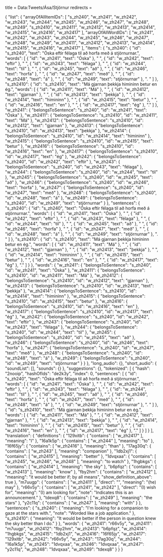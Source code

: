 title = Data:Tweets/Ása/Stjörnur
redirects =
>>>>

{
    "list": {
        "arrayOfAllItemIDs": [
            "s_zh240",
            "w_zh241",
            "w_zh242",
            "w_zh243",
            "w_zh244",
            "w_zh245",
            "w_zh246",
            "w_zh247",
            "w_zh248",
            "w_zh249",
            "s_zh2410",
            "w_zh2411",
            "w_zh2412",
            "w_zh2413",
            "w_zh2414",
            "w_zh2415",
            "w_zh2416",
            "w_zh2417"
        ],
        "arrayOfAllWordIDs": [
            "w_zh241",
            "w_zh242",
            "w_zh243",
            "w_zh244",
            "w_zh245",
            "w_zh246",
            "w_zh247",
            "w_zh248",
            "w_zh249",
            "w_zh2411",
            "w_zh2412",
            "w_zh2413",
            "w_zh2414",
            "w_zh2415",
            "w_zh2416",
            "w_zh2417"
        ],
        "items": {
            "s_zh240": {
                "id": "s_zh240",
                "text": "Óska eftir félaga til að horfa með á stjörnurnar.",
                "words": [
                    {
                        "id": "w_zh241",
                        "text": "Óska"
                    },
                    " ",
                    {
                        "id": "w_zh242",
                        "text": "eftir"
                    },
                    " ",
                    {
                        "id": "w_zh243",
                        "text": "félaga"
                    },
                    " ",
                    {
                        "id": "w_zh244",
                        "text": "til"
                    },
                    " ",
                    {
                        "id": "w_zh245",
                        "text": "að"
                    },
                    " ",
                    {
                        "id": "w_zh246",
                        "text": "horfa"
                    },
                    " ",
                    {
                        "id": "w_zh247",
                        "text": "með"
                    },
                    " ",
                    {
                        "id": "w_zh248",
                        "text": "á"
                    },
                    " ",
                    {
                        "id": "w_zh249",
                        "text": "stjörnurnar"
                    },
                    ". "
                ]
            },
            "s_zh2410": {
                "id": "s_zh2410",
                "text": "Má gjarnan þekkja himininn betur en ég.",
                "words": [
                    {
                        "id": "w_zh2411",
                        "text": "Má"
                    },
                    " ",
                    {
                        "id": "w_zh2412",
                        "text": "gjarnan"
                    },
                    " ",
                    {
                        "id": "w_zh2413",
                        "text": "þekkja"
                    },
                    " ",
                    {
                        "id": "w_zh2414",
                        "text": "himininn"
                    },
                    " ",
                    {
                        "id": "w_zh2415",
                        "text": "betur"
                    },
                    " ",
                    {
                        "id": "w_zh2416",
                        "text": "en"
                    },
                    " ",
                    {
                        "id": "w_zh2417",
                        "text": "ég"
                    },
                    "."
                ]
            },
            "w_zh241": {
                "belongsToSentence": "s_zh240",
                "id": "w_zh241",
                "text": "Óska"
            },
            "w_zh2411": {
                "belongsToSentence": "s_zh2410",
                "id": "w_zh2411",
                "text": "Má"
            },
            "w_zh2412": {
                "belongsToSentence": "s_zh2410",
                "id": "w_zh2412",
                "text": "gjarnan"
            },
            "w_zh2413": {
                "belongsToSentence": "s_zh2410",
                "id": "w_zh2413",
                "text": "þekkja"
            },
            "w_zh2414": {
                "belongsToSentence": "s_zh2410",
                "id": "w_zh2414",
                "text": "himininn"
            },
            "w_zh2415": {
                "belongsToSentence": "s_zh2410",
                "id": "w_zh2415",
                "text": "betur"
            },
            "w_zh2416": {
                "belongsToSentence": "s_zh2410",
                "id": "w_zh2416",
                "text": "en"
            },
            "w_zh2417": {
                "belongsToSentence": "s_zh2410",
                "id": "w_zh2417",
                "text": "ég"
            },
            "w_zh242": {
                "belongsToSentence": "s_zh240",
                "id": "w_zh242",
                "text": "eftir"
            },
            "w_zh243": {
                "belongsToSentence": "s_zh240",
                "id": "w_zh243",
                "text": "félaga"
            },
            "w_zh244": {
                "belongsToSentence": "s_zh240",
                "id": "w_zh244",
                "text": "til"
            },
            "w_zh245": {
                "belongsToSentence": "s_zh240",
                "id": "w_zh245",
                "text": "að"
            },
            "w_zh246": {
                "belongsToSentence": "s_zh240",
                "id": "w_zh246",
                "text": "horfa"
            },
            "w_zh247": {
                "belongsToSentence": "s_zh240",
                "id": "w_zh247",
                "text": "með"
            },
            "w_zh248": {
                "belongsToSentence": "s_zh240",
                "id": "w_zh248",
                "text": "á"
            },
            "w_zh249": {
                "belongsToSentence": "s_zh240",
                "id": "w_zh249",
                "text": "stjörnurnar"
            }
        },
        "sentences": {
            "s_zh240": {
                "id": "s_zh240",
                "text": "Óska eftir félaga til að horfa með á stjörnurnar.",
                "words": [
                    {
                        "id": "w_zh241",
                        "text": "Óska"
                    },
                    " ",
                    {
                        "id": "w_zh242",
                        "text": "eftir"
                    },
                    " ",
                    {
                        "id": "w_zh243",
                        "text": "félaga"
                    },
                    " ",
                    {
                        "id": "w_zh244",
                        "text": "til"
                    },
                    " ",
                    {
                        "id": "w_zh245",
                        "text": "að"
                    },
                    " ",
                    {
                        "id": "w_zh246",
                        "text": "horfa"
                    },
                    " ",
                    {
                        "id": "w_zh247",
                        "text": "með"
                    },
                    " ",
                    {
                        "id": "w_zh248",
                        "text": "á"
                    },
                    " ",
                    {
                        "id": "w_zh249",
                        "text": "stjörnurnar"
                    },
                    ". "
                ]
            },
            "s_zh2410": {
                "id": "s_zh2410",
                "text": "Má gjarnan þekkja himininn betur en ég.",
                "words": [
                    {
                        "id": "w_zh2411",
                        "text": "Má"
                    },
                    " ",
                    {
                        "id": "w_zh2412",
                        "text": "gjarnan"
                    },
                    " ",
                    {
                        "id": "w_zh2413",
                        "text": "þekkja"
                    },
                    " ",
                    {
                        "id": "w_zh2414",
                        "text": "himininn"
                    },
                    " ",
                    {
                        "id": "w_zh2415",
                        "text": "betur"
                    },
                    " ",
                    {
                        "id": "w_zh2416",
                        "text": "en"
                    },
                    " ",
                    {
                        "id": "w_zh2417",
                        "text": "ég"
                    },
                    "."
                ]
            }
        },
        "words": {
            "w_zh241": {
                "belongsToSentence": "s_zh240",
                "id": "w_zh241",
                "text": "Óska"
            },
            "w_zh2411": {
                "belongsToSentence": "s_zh2410",
                "id": "w_zh2411",
                "text": "Má"
            },
            "w_zh2412": {
                "belongsToSentence": "s_zh2410",
                "id": "w_zh2412",
                "text": "gjarnan"
            },
            "w_zh2413": {
                "belongsToSentence": "s_zh2410",
                "id": "w_zh2413",
                "text": "þekkja"
            },
            "w_zh2414": {
                "belongsToSentence": "s_zh2410",
                "id": "w_zh2414",
                "text": "himininn"
            },
            "w_zh2415": {
                "belongsToSentence": "s_zh2410",
                "id": "w_zh2415",
                "text": "betur"
            },
            "w_zh2416": {
                "belongsToSentence": "s_zh2410",
                "id": "w_zh2416",
                "text": "en"
            },
            "w_zh2417": {
                "belongsToSentence": "s_zh2410",
                "id": "w_zh2417",
                "text": "ég"
            },
            "w_zh242": {
                "belongsToSentence": "s_zh240",
                "id": "w_zh242",
                "text": "eftir"
            },
            "w_zh243": {
                "belongsToSentence": "s_zh240",
                "id": "w_zh243",
                "text": "félaga"
            },
            "w_zh244": {
                "belongsToSentence": "s_zh240",
                "id": "w_zh244",
                "text": "til"
            },
            "w_zh245": {
                "belongsToSentence": "s_zh240",
                "id": "w_zh245",
                "text": "að"
            },
            "w_zh246": {
                "belongsToSentence": "s_zh240",
                "id": "w_zh246",
                "text": "horfa"
            },
            "w_zh247": {
                "belongsToSentence": "s_zh240",
                "id": "w_zh247",
                "text": "með"
            },
            "w_zh248": {
                "belongsToSentence": "s_zh240",
                "id": "w_zh248",
                "text": "á"
            },
            "w_zh249": {
                "belongsToSentence": "s_zh240",
                "id": "w_zh249",
                "text": "stjörnurnar"
            }
        }
    },
    "long_audio": {},
    "short_audio": {
        "soundList": [],
        "sounds": {}
    },
    "suggestions": {},
    "tokenized": [
        {
            "hash": "2nooip",
            "hashOfIds": "de2k3y",
            "index": 0,
            "sentences": [
                {
                    "id": "s_zh240",
                    "text": "Óska eftir félaga til að horfa með á stjörnurnar.",
                    "words": [
                        {
                            "id": "w_zh241",
                            "text": "Óska"
                        },
                        " ",
                        {
                            "id": "w_zh242",
                            "text": "eftir"
                        },
                        " ",
                        {
                            "id": "w_zh243",
                            "text": "félaga"
                        },
                        " ",
                        {
                            "id": "w_zh244",
                            "text": "til"
                        },
                        " ",
                        {
                            "id": "w_zh245",
                            "text": "að"
                        },
                        " ",
                        {
                            "id": "w_zh246",
                            "text": "horfa"
                        },
                        " ",
                        {
                            "id": "w_zh247",
                            "text": "með"
                        },
                        " ",
                        {
                            "id": "w_zh248",
                            "text": "á"
                        },
                        " ",
                        {
                            "id": "w_zh249",
                            "text": "stjörnurnar"
                        },
                        ". "
                    ]
                },
                {
                    "id": "s_zh2410",
                    "text": "Má gjarnan þekkja himininn betur en ég.",
                    "words": [
                        {
                            "id": "w_zh2411",
                            "text": "Má"
                        },
                        " ",
                        {
                            "id": "w_zh2412",
                            "text": "gjarnan"
                        },
                        " ",
                        {
                            "id": "w_zh2413",
                            "text": "þekkja"
                        },
                        " ",
                        {
                            "id": "w_zh2414",
                            "text": "himininn"
                        },
                        " ",
                        {
                            "id": "w_zh2415",
                            "text": "betur"
                        },
                        " ",
                        {
                            "id": "w_zh2416",
                            "text": "en"
                        },
                        " ",
                        {
                            "id": "w_zh2417",
                            "text": "ég"
                        },
                        "."
                    ]
                }
            ]
        }
    ],
    "translation": {
        "definitions": {
            "129xitb": {
                "contains": [
                    "w_zh2417"
                ],
                "meaning": "I"
            },
            "16a1k5p": {
                "contains": [
                    "w_zh244"
                ],
                "meaning": "to"
            },
            "16f65jy": {
                "contains": [
                    "w_zh2416"
                ],
                "meaning": "than"
            },
            "17ag30q": {
                "contains": [
                    "w_zh243"
                ],
                "meaning": "companion"
            },
            "1db2xj1": {
                "contains": [
                    "w_zh2415"
                ],
                "meaning": "better"
            },
            "1dvqxaa": {
                "contains": [
                    "w_zh245",
                    "w_zh246",
                    "w_zh248"
                ],
                "meaning": "to watch"
            },
            "1hgbkgs": {
                "contains": [
                    "w_zh2414"
                ],
                "meaning": "the sky"
            },
            "b6pfqz": {
                "contains": [
                    "w_zh2413"
                ],
                "meaning": "know"
            },
            "fby2hm": {
                "contains": [
                    "w_zh2412"
                ],
                "meaning": "it would be better if; by all means",
                "show_definition_above": true
            },
            "m7uugp": {
                "contains": [
                    "w_zh2411"
                ],
                "direct": "",
                "meaning": "(he) may"
            },
            "r66v5y": {
                "contains": [
                    "w_zh241",
                    "w_zh242"
                ],
                "direct": "(I) wish for",
                "meaning": "(I) am looking for",
                "note": "Indicates this is an announcement."
            },
            "tdexq8": {
                "contains": [
                    "w_zh249"
                ],
                "meaning": "the stars"
            },
            "y2c11q": {
                "contains": [
                    "w_zh247"
                ],
                "meaning": "with"
            }
        },
        "sentences": {
            "s_zh240": {
                "meaning": "I'm looking for a companion to gaze at the stars with.",
                "note": "Worded like a job application."
            },
            "s_zh2410": {
                "meaning": "It would be better if the person in question knew the sky better than I do."
            }
        },
        "words": {
            "w_zh241": "r66v5y",
            "w_zh2411": "m7uugp",
            "w_zh2412": "fby2hm",
            "w_zh2413": "b6pfqz",
            "w_zh2414": "1hgbkgs",
            "w_zh2415": "1db2xj1",
            "w_zh2416": "16f65jy",
            "w_zh2417": "129xitb",
            "w_zh242": "r66v5y",
            "w_zh243": "17ag30q",
            "w_zh244": "16a1k5p",
            "w_zh245": "1dvqxaa",
            "w_zh246": "1dvqxaa",
            "w_zh247": "y2c11q",
            "w_zh248": "1dvqxaa",
            "w_zh249": "tdexq8"
        }
    }
}